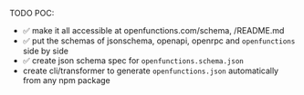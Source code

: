 TODO POC:

- ✅ make it all accessible at openfunctions.com/schema, /README.md
- ✅ put the schemas of jsonschema, openapi, openrpc and `openfunctions` side by side
- ✅ create json schema spec for `openfunctions.schema.json`
- create cli/transformer to generate `openfunctions.json` automatically from any npm package
